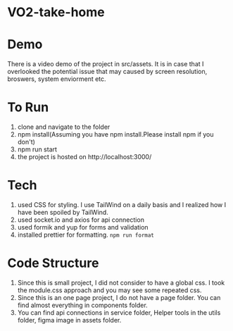 # VO2-take-home

# Demo
There is a video demo of the project in src/assets. It is in case that I overlooked the potential issue that may caused by screen resolution, broswers, system enviorment etc. 


# To Run
1. clone and navigate to the folder
2. npm install(Assuming you have npm install.Please install npm if you don't)
3. npm run start
4. the project is hosted on http://localhost:3000/

# Tech
1. used CSS for styling. I use TailWind on a daily basis and I realized how I have been spoiled by TailWind.
2. used socket.io and axios for api connection
3. used formik and yup for forms and validation
4. installed prettier for formatting. `npm run format` 


# Code Structure
1.  Since this is small project, I did not consider to have a global css. I took the module.css approach and you may see some repeated css.
2.  Since this is an one page project, I do not have a page folder. You can find almost everything in components folder.
3.  You can find api connections in service folder, Helper tools in the utils folder, figma image in assets folder.

